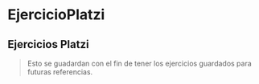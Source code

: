 # EjercicioPlatzi


## Ejercicios Platzi 


> Esto se guadardan con el fin de tener los ejercicios guardados para futuras referencias.
